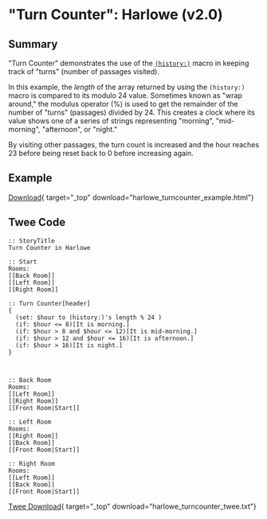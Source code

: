 # "Turn Counter": Harlowe (v2.0)

## Summary

"Turn Counter" demonstrates the use of the [`(history:)`](https://twine2.neocities.org/#macro_history) macro in keeping track of "turns" (number of passages visited).

In this example, the *length* of the array returned by using the `(history:)` macro is compared to its modulo 24 value. Sometimes known as "wrap around," the modulus operator (%) is used to get the remainder of the number of "turns" (passages) divided by 24. This creates a clock where its value shows one of a series of strings representing "morning", "mid-morning", "afternoon", or "night."

By visiting other passages, the turn count is increased and the hour reaches 23 before being reset back to 0 before increasing again.

## Example

[Download](harlowe_turncounter_example.html){ target="_top" download="harlowe_turncounter_example.html"}

## Twee Code

```twee
:: StoryTitle
Turn Counter in Harlowe

:: Start
Rooms:
[[Back Room]]
[[Left Room]]
[[Right Room]]

:: Turn Counter[header]
{
  (set: $hour to (history:)'s length % 24 )
  (if: $hour <= 8)[It is morning.]
  (if: $hour > 8 and $hour <= 12)[It is mid-morning.]
  (if: $hour > 12 and $hour <= 16)[It is afternoon.]
  (if: $hour > 16)[It is night.]
}



:: Back Room
Rooms:
[[Left Room]]
[[Right Room]]
[[Front Room|Start]]

:: Left Room
Rooms:
[[Right Room]]
[[Back Room]]
[[Front Room|Start]]

:: Right Room
Rooms:
[[Left Room]]
[[Back Room]]
[[Front Room|Start]]

```

[Twee Download](harlowe_turncounter_twee.txt){ target="_top" download="harlowe_turncounter_twee.txt"}
